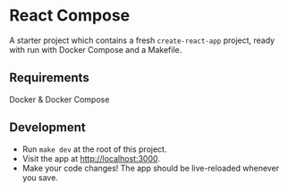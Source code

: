 # React Compose

A starter project which contains a fresh `create-react-app` project, ready with
run with Docker Compose and a Makefile.

## Requirements

Docker & Docker Compose

## Development

- Run `make dev` at the root of this project.
- Visit the app at [http://localhost:3000](http://localhost:3000).
- Make your code changes! The app should be live-reloaded whenever you save.

